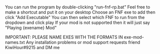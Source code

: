 You can run the program by double-clicking "run-fnf-rp.bat"
Feel free to make a shortcut and put it on your desktop
Choose an FNF exe to add then click "Add Executable"
You can then select which FNF to run from the dropdown and click play
If your mod is not supported then it will just say "Playing {exename} Mod"

IMPORTANT: PLEASE NAME EXES WITH THE FORMATS IN exe-mod-names.txt
Any installation problems or mod support requests friend KiwiHour#9215 and DM me
